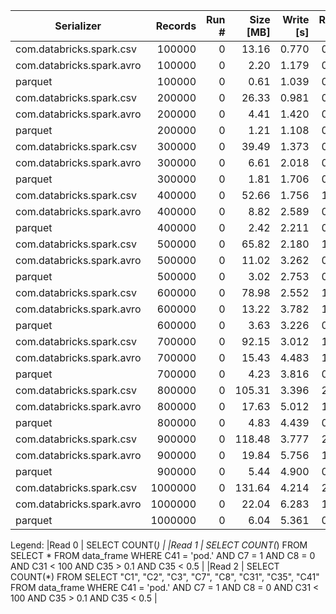 | Serializer                       | Records      | Run #     | Size [MB]  | Write [s]  | Read0 [s]  | Read 1 [s] | Read 2 [s] |
| ----------                       | ------:      | ----:     | --------:  | --------:  | --------:  | ---------: | ---------: |
| com.databricks.spark.csv         |       100000 |         0 |      13.16 |      0.770 |      0.395 |      0.517 |      0.430 |
| com.databricks.spark.avro        |       100000 |         0 |       2.20 |      1.179 |      0.545 |      0.444 |      0.301 |
| parquet                          |       100000 |         0 |       0.61 |      1.039 |      0.154 |      0.241 |      0.202 |
| com.databricks.spark.csv         |       200000 |         0 |      26.33 |      0.981 |      0.615 |      0.622 |      0.620 |
| com.databricks.spark.avro        |       200000 |         0 |       4.41 |      1.420 |      0.404 |      0.461 |      0.445 |
| parquet                          |       200000 |         0 |       1.21 |      1.108 |      0.151 |      0.180 |      0.170 |
| com.databricks.spark.csv         |       300000 |         0 |      39.49 |      1.373 |      0.850 |      0.860 |      0.829 |
| com.databricks.spark.avro        |       300000 |         0 |       6.61 |      2.018 |      0.542 |      0.624 |      0.605 |
| parquet                          |       300000 |         0 |       1.81 |      1.706 |      0.170 |      0.208 |      0.216 |
| com.databricks.spark.csv         |       400000 |         0 |      52.66 |      1.756 |      1.081 |      1.058 |      1.076 |
| com.databricks.spark.avro        |       400000 |         0 |       8.82 |      2.589 |      0.721 |      0.772 |      0.774 |
| parquet                          |       400000 |         0 |       2.42 |      2.211 |      0.206 |      0.246 |      0.246 |
| com.databricks.spark.csv         |       500000 |         0 |      65.82 |      2.180 |      1.305 |      1.327 |      1.335 |
| com.databricks.spark.avro        |       500000 |         0 |      11.02 |      3.262 |      0.860 |      0.916 |      0.934 |
| parquet                          |       500000 |         0 |       3.02 |      2.753 |      0.227 |      0.273 |      0.279 |
| com.databricks.spark.csv         |       600000 |         0 |      78.98 |      2.552 |      1.530 |      1.552 |      1.521 |
| com.databricks.spark.avro        |       600000 |         0 |      13.22 |      3.782 |      1.029 |      1.087 |      1.131 |
| parquet                          |       600000 |         0 |       3.63 |      3.226 |      0.255 |      0.305 |      0.312 |
| com.databricks.spark.csv         |       700000 |         0 |      92.15 |      3.012 |      1.797 |      1.792 |      1.791 |
| com.databricks.spark.avro        |       700000 |         0 |      15.43 |      4.483 |      1.215 |      1.291 |      1.311 |
| parquet                          |       700000 |         0 |       4.23 |      3.816 |      0.278 |      0.340 |      0.329 |
| com.databricks.spark.csv         |       800000 |         0 |     105.31 |      3.396 |      2.042 |      2.011 |      2.011 |
| com.databricks.spark.avro        |       800000 |         0 |      17.63 |      5.012 |      1.350 |      1.446 |      1.447 |
| parquet                          |       800000 |         0 |       4.83 |      4.439 |      0.322 |      0.364 |      0.390 |
| com.databricks.spark.csv         |       900000 |         0 |     118.48 |      3.777 |      2.256 |      2.308 |      2.262 |
| com.databricks.spark.avro        |       900000 |         0 |      19.84 |      5.756 |      1.504 |      1.620 |      1.623 |
| parquet                          |       900000 |         0 |       5.44 |      4.900 |      0.340 |      0.419 |      0.393 |
| com.databricks.spark.csv         |      1000000 |         0 |     131.64 |      4.214 |      2.522 |      2.494 |      2.493 |
| com.databricks.spark.avro        |      1000000 |         0 |      22.04 |      6.283 |      1.684 |      1.783 |      1.781 |
| parquet                          |      1000000 |         0 |       6.04 |      5.361 |      0.383 |      0.442 |      0.432 |

Legend:
|Read 0 | SELECT COUNT(*) |
|Read 1 | SELECT COUNT(*) FROM SELECT * FROM data_frame WHERE C41 = 'pod.' AND C7 = 1 AND C8 = 0 AND C31 < 100 AND C35 > 0.1 AND C35 < 0.5 |
|Read 2 | SELECT COUNT(*) FROM SELECT "C1", "C2", "C3", "C7", "C8", "C31", "C35", "C41" FROM data_frame WHERE C41 = 'pod.' AND C7 = 1 AND C8 = 0 AND C31 < 100 AND C35 > 0.1 AND C35 < 0.5 |
      

